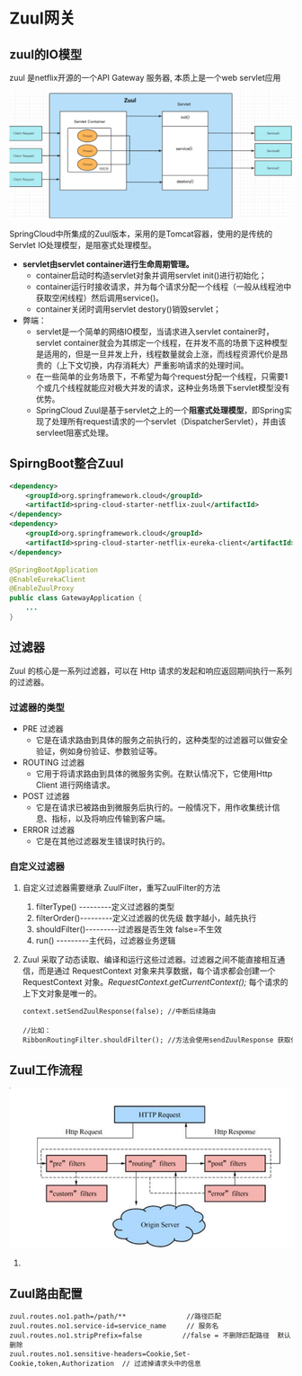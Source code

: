 # Zuul网关

## zuul的IO模型

zuul 是netflix开源的一个API Gateway 服务器, 本质上是一个web servlet应用

![image-20220516095427915](Zuul.assets/image-20220516095427915.png)

​		SpringCloud中所集成的Zuul版本，采用的是Tomcat容器，使用的是传统的Servlet IO处理模型，是阻塞式处理模型。

- **servlet由servlet container进行生命周期管理。**
  - container启动时构造servlet对象并调用servlet init()进行初始化；
  - container运行时接收请求，并为每个请求分配一个线程（一般从线程池中获取空闲线程）然后调用service()。
  - container关闭时调用servlet destory()销毁servlet；
- 弊端：
  - servlet是一个简单的网络IO模型，当请求进入servlet container时，servlet container就会为其绑定一个线程，在并发不高的场景下这种模型是适用的，但是一旦并发上升，线程数量就会上涨，而线程资源代价是昂贵的（上下文切换，内存消耗大）严重影响请求的处理时间。
  - 在一些简单的业务场景下，不希望为每个request分配一个线程，只需要1个或几个线程就能应对极大并发的请求，这种业务场景下servlet模型没有优势。
  - SpringCloud Zuul是基于servlet之上的一个**阻塞式处理模型**，即Spring实现了处理所有request请求的一个servlet（DispatcherServlet），并由该servleet阻塞式处理。

## SpirngBoot整合Zuul

```xml
<dependency>
    <groupId>org.springframework.cloud</groupId>
    <artifactId>spring-cloud-starter-netflix-zuul</artifactId>
</dependency>
<dependency>
    <groupId>org.springframework.cloud</groupId>
    <artifactId>spring-cloud-starter-netflix-eureka-client</artifactId>
</dependency>
```

```java
@SpringBootApplication
@EnableEurekaClient
@EnableZuulProxy
public class GatewayApplication {
    ...
}
```

## 过滤器

Zuul 的核心是一系列过滤器，可以在 Http 请求的发起和响应返回期间执行一系列的过滤器。

### 过滤器的类型

- PRE 过滤器
  - 它是在请求路由到具体的服务之前执行的，这种类型的过滤器可以做安全验证，例如身份验证、参数验证等。
- ROUTING 过滤器
  - 它用于将请求路由到具体的微服务实例。在默认情况下，它使用Http Client 进行网络请求。
- POST 过滤器
  - 它是在请求已被路由到微服务后执行的。一般情况下，用作收集统计信息、指标，以及将响应传输到客户端。
- ERROR 过滤器
  - 它是在其他过滤器发生错误时执行的。

### 自定义过滤器

1. 自定义过滤器需要继承 ZuulFilter，重写ZuulFilter的方法

   1. filterType() ---------定义过滤器的类型
   2. filterOrder()---------定义过滤器的优先级 数字越小，越先执行
   3. shouldFilter()---------过滤器是否生效 false=不生效
   4. run() ---------主代码，过滤器业务逻辑

2. Zuul 采取了动态读取、编译和运行这些过滤器。过滤器之间不能直接相互通信，而是通过 RequestContext 对象来共享数据，每个请求都会创建一个 RequestContext 对象。*RequestContext.getCurrentContext();* 每个请求的上下文对象是唯一的。

   ```tex
   context.setSendZuulResponse(false); //中断后续路由
   
   //比如：
   RibbonRoutingFilter.shouldFilter(); //方法会使用sendZuulResponse 获取值进行判断
   ```

## Zuul工作流程

![在这里插入图片描述](Zuul.assets/20201026213841907.png)

1. 



## Zuul路由配置

```properties
zuul.routes.no1.path=/path/**     			//路径匹配
zuul.routes.no1.service-id=service_name   	// 服务名 
zuul.routes.no1.stripPrefix=false          //false = 不删除匹配路径  默认删除
zuul.routes.no1.sensitive-headers=Cookie,Set-Cookie,token,Authorization  // 过滤掉请求头中的信息
```

